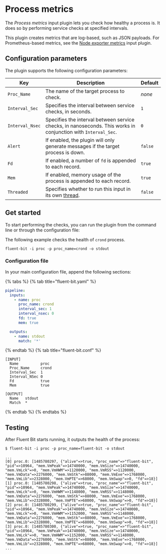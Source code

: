 # Process metrics

The _Process metrics_ input plugin lets you check how healthy a process is. It does so by performing service checks at specified intervals.

This plugin creates metrics that are log-based, such as JSON payloads. For Prometheus-based metrics, see the [Node exporter metrics](./node-exporter-metrics.md) input plugin.

## Configuration parameters

The plugin supports the following configuration parameters:

| Key             | Description                                                                                                   | Default |
|-----------------|---------------------------------------------------------------------------------------------------------------|---------|
| `Proc_Name`     | The name of the target process to check.                                                                      | _none_  |
| `Interval_Sec`  | Specifies the interval between service checks, in seconds.                                                    | `1`     |
| `Interval_Nsec` | Specifies the interval between service checks, in nanoseconds. This works in conjunction with `Interval_Sec`. | `0`     |
| `Alert`         | If enabled, the plugin will only generate messages if the target process is down.                             | `false` |
| `Fd`            | If enabled, a number of `fd` is appended to each record.                                                      | `true`  |
| `Mem`           | If enabled, memory usage of the process is appended to each record.                                           | `true`  |
| `Threaded`      | Specifies whether to run this input in its own [thread](../../administration/multithreading.md#inputs).       | `false` |

## Get started

To start performing the checks, you can run the plugin from the command line or through the configuration file:

The following example checks the health of `crond` process.

```shell
fluent-bit -i proc -p proc_name=crond -o stdout
```

### Configuration file

In your main configuration file, append the following sections:

{% tabs %}
{% tab title="fluent-bit.yaml" %}

```yaml
pipeline:
  inputs:
    - name: proc
      proc_name: crond
      interval_sec: 1
      interval_nsec: 0
      fd: true
      mem: true

  outputs:
    - name: stdout
      match: '*'
```

{% endtab %}
{% tab title="fluent-bit.conf" %}

```text
[INPUT]
  Name          proc
  Proc_Name     crond
  Interval_Sec  1
  Interval_NSec 0
  Fd            true
  Mem           true

[OUTPUT]
  Name   stdout
  Match  *
```

{% endtab %}
{% endtabs %}

## Testing

After Fluent Bit starts running, it outputs the health of the process:

```shell
$ fluent-bit -i proc -p proc_name=fluent-bit -o stdout

...
[0] proc.0: [1485780297, {"alive"=>true, "proc_name"=>"fluent-bit", "pid"=>10964, "mem.VmPeak"=>14740000, "mem.VmSize"=>14740000, "mem.VmLck"=>0, "mem.VmHWM"=>1120000, "mem.VmRSS"=>1120000, "mem.VmData"=>2276000, "mem.VmStk"=>88000, "mem.VmExe"=>1768000, "mem.VmLib"=>2328000, "mem.VmPTE"=>68000, "mem.VmSwap"=>0, "fd"=>18}]
[1] proc.0: [1485780298, {"alive"=>true, "proc_name"=>"fluent-bit", "pid"=>10964, "mem.VmPeak"=>14740000, "mem.VmSize"=>14740000, "mem.VmLck"=>0, "mem.VmHWM"=>1148000, "mem.VmRSS"=>1148000, "mem.VmData"=>2276000, "mem.VmStk"=>88000, "mem.VmExe"=>1768000, "mem.VmLib"=>2328000, "mem.VmPTE"=>68000, "mem.VmSwap"=>0, "fd"=>18}]
[2] proc.0: [1485780299, {"alive"=>true, "proc_name"=>"fluent-bit", "pid"=>10964, "mem.VmPeak"=>14740000, "mem.VmSize"=>14740000, "mem.VmLck"=>0, "mem.VmHWM"=>1152000, "mem.VmRSS"=>1148000, "mem.VmData"=>2276000, "mem.VmStk"=>88000, "mem.VmExe"=>1768000, "mem.VmLib"=>2328000, "mem.VmPTE"=>68000, "mem.VmSwap"=>0, "fd"=>18}]
[3] proc.0: [1485780300, {"alive"=>true, "proc_name"=>"fluent-bit", "pid"=>10964, "mem.VmPeak"=>14740000, "mem.VmSize"=>14740000, "mem.VmLck"=>0, "mem.VmHWM"=>1152000, "mem.VmRSS"=>1148000, "mem.VmData"=>2276000, "mem.VmStk"=>88000, "mem.VmExe"=>1768000, "mem.VmLib"=>2328000, "mem.VmPTE"=>68000, "mem.VmSwap"=>0, "fd"=>18}]
...
```
